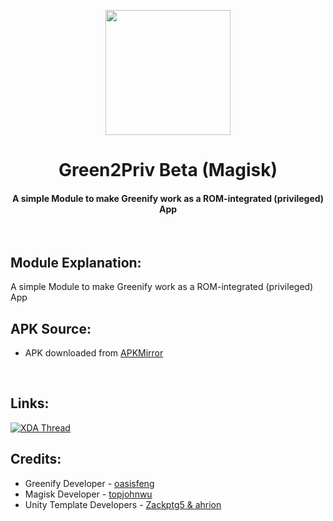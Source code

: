<p align="center"><img src="https://i.ibb.co/dMV6ZjK/Green2-Priv.png" width="200"></a>
<h1 align="center"><b>Green2Priv Beta (Magisk)</b></h1>
<h4 align="center">A simple Module to make Greenify work as a ROM-integrated (privileged) App</h4>
<br />

## Module Explanation:
A simple Module to make Greenify work as a ROM-integrated (privileged) App
<br />

## APK Source:
* APK downloaded from [APKMirror](http://www.apkmirror.com/apk/oasis-feng/greenify/ "APKMirror Page")
<br />

## Links:
[![XDA Thread](https://img.shields.io/badge/XDA-Thread-orange.svg)](https://forum.xda-developers.com/t/module-green2priv-greenify-as-system-app.3945107/)
<br />

## Credits:
* Greenify Developer - [oasisfeng](https://play.google.com/store/apps/details?id=com.oasisfeng.greenify "Play Store Page")
* Magisk Developer - [topjohnwu](https://forum.xda-developers.com/apps/magisk/official-magisk-v7-universal-systemless-t3473445 "XDA Thread")
* Unity Template Developers - [Zackptg5 & ahrion](https://forum.xda-developers.com/android/software/module-audio-modification-library-t3579612 "XDA Thread")